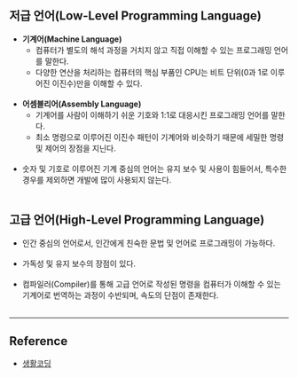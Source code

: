 저급 언어(Low-Level Programming Language)
-----------------------------------------

-	**기계어(Machine Language)**
	-	컴퓨터가 별도의 해석 과정을 거치지 않고 직접 이해할 수 있는 프로그래밍 언어를 말한다.
	-	다양한 연산을 처리하는 컴퓨터의 핵심 부품인 CPU는 비트 단위(0과 1로 이루어진 이진수)만을 이해할 수 있다.<br><br>
-	**어셈블리어(Assembly Language)**
	-	기계어를 사람이 이해하기 쉬운 기호와 1:1로 대응시킨 프로그래밍 언어를 말한다.
	-	최소 명령으로 이루어진 이진수 패턴이 기계어와 비슷하기 때문에 세밀한 명령 및 제어의 장점을 지닌다.<br><br>
-	숫자 및 기호로 이루어진 기계 중심의 언어는 유지 보수 및 사용이 힘들어서, 특수한 경우를 제외하면 개발에 많이 사용되지 않는다.<br><br>

고급 언어(High-Level Programming Language)
------------------------------------------

-	인간 중심의 언어로서, 인간에게 친숙한 문법 및 언어로 프로그래밍이 가능하다.<br><br>
-	가독성 및 유지 보수의 장점이 있다.<br><br>
-	컴파일러(Compiler)를 통해 고급 언어로 작성된 명령을 컴퓨터가 이해할 수 있는 기계어로 번역하는 과정이 수반되며, 속도의 단점이 존재한다.<br><br>

---

Reference
---------

-	[생활코딩](https://opentutorials.org/course/2471/13907)
